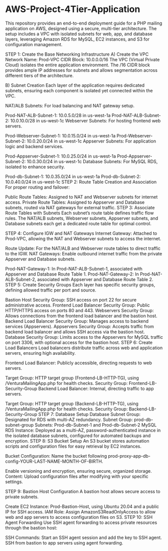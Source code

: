 # AWS-Project-4Tier-Application
This repository provides an end-to-end deployment guide for a PHP mailing application on AWS, designed using a secure, multi-tier architecture. The setup includes a VPC with isolated subnets for web, app, and database layers, leveraging Amazon RDS for MySQL, EC2 instances, and S3 for configuration management.

STEP 1: Create the Base Networking Infrastructure
A) Create the VPC Network
Name: Prod-VPC
CIDR Block: 10.0.0.0/16
The VPC (Virtual Private Cloud) isolates the entire application environment. The /16 CIDR block provides ample IP addresses for subnets and allows segmentation across different tiers of the architecture.

B) Subnet Creation
Each layer of the application requires dedicated subnets, ensuring each component is isolated yet connected within the VPC.

NAT/ALB Subnets: For load balancing and NAT gateway setup.

Prod-NAT-ALB-Subnet-1: 10.0.5.0/28 in us-west-1a
Prod-NAT-ALB-Subnet-2: 10.0.10.0/28 in us-west-1c
Webserver Subnets: For hosting frontend web servers.

Prod-Webserver-Subnet-1: 10.0.15.0/24 in us-west-1a
Prod-Webserver-Subnet-2: 10.0.20.0/24 in us-west-1c
Appserver Subnets: For application logic and backend services.

Prod-Appserver-Subnet-1: 10.0.25.0/24 in us-west-1a
Prod-Appserver-Subnet-2: 10.0.30.0/24 in us-west-1c
Database Subnets: For MySQL RDS, isolated to enhance security.

Prod-db-Subnet-1: 10.0.35.0/24 in us-west-1a
Prod-db-Subnet-2: 10.0.40.0/24 in us-west-1c
STEP 2: Route Table Creation and Association
For proper routing and failover:

Public Route Tables: Assigned to NAT and Webserver subnets for internet access.
Private Route Tables: Assigned to Appserver and Database subnets, routed via NAT gateways for external traffic.
STEP 3: Associate Route Tables with Subnets
Each subnet’s route table defines traffic flow rules. The NAT/ALB subnets, Webserver subnets, Appserver subnets, and Database subnets each get a dedicated route table for optimal control.

STEP 4: Configure IGW and NAT Gateways
Internet Gateway: Attached to Prod-VPC, allowing the NAT and Webserver subnets to access the internet.

Route Update: For the NAT/ALB and Webserver route tables to direct traffic to the IGW.
NAT Gateways: Enable outbound internet traffic from the private Appserver and Database subnets.

Prod-NAT-Gateway-1: In Prod-NAT-ALB-Subnet-1, associated with Appserver and Database Route Table 1.
Prod-NAT-Gateway-2: In Prod-NAT-ALB-Subnet-2, associated with Appserver and Database Route Table 2.
STEP 5: Create Security Groups
Each layer has specific security groups, defining allowed traffic per port and source.

Bastion Host Security Group: SSH access on port 22 for secure administrative access.
Frontend Load Balancer Security Group: Public HTTP/HTTPS access on ports 80 and 443.
Webservers Security Group: Allows connections from the frontend load balancer and the bastion host.
Backend Load Balancer Security Group: Manages access to backend services (Appservers).
Appservers Security Group: Accepts traffic from backend load balancer and allows SSH access via the bastion host.
Database Security Group: Limits access to the Appservers for MySQL traffic on port 3306, with optional access for the bastion host.
STEP 6: Create Load Balancers
Load balancers distribute traffic across web and application servers, ensuring high availability.

Frontend Load Balancer: Publicly accessible, directing requests to web servers.

Target Group: HTTP target group (Frontend-LB-HTTP-TG), using /VenturaMailingApp.php for health checks.
Security Group: Frontend-LB-Security-Group
Backend Load Balancer: Internal, directing traffic to app servers.

Target Group: HTTP target group (Backend-LB-HTTP-TG), using /VenturaMailingApp.php for health checks.
Security Group: Backend-LB-Security-Group
STEP 7: Database Setup
Database Subnet Group: Designated for RDS with multi-AZ redundancy.
Subnet Group: prod-db-subnet-group
Subnets: Prod-db-Subnet-1 and Prod-db-Subnet-2
MySQL RDS Instance: Deployed as a multi-AZ, password-authenticated instance in the isolated database subnets, configured for automated backups and encryption.
STEP 8: S3 Bucket Setup
An S3 bucket stores automation scripts and configuration files for easy retrieval by EC2 instances.

Bucket Configuration: Name the bucket following prod-proxy-app-db-config-YOUR-LAST-NAME-MONTH-OF-BIRTH.

Enable versioning and encryption, ensuring secure, organized storage.
Content: Upload configuration files after modifying with your specific settings.

STEP 9: Bastion Host Configuration
A bastion host allows secure access to private subnets.

Create EC2 Instance: Prod-Bastion-Host, using Ubuntu 20.04 and a public IP for SSH access.
IAM Role: Assign AmazonS3ReadOnlyAccess to allow web and app servers to access configuration files on S3.
STEP 10: SSH Agent Forwarding
Use SSH agent forwarding to access private resources through the bastion host:

SSH Commands:
Start an SSH agent session and add the key to SSH agent.
SSH from bastion to app servers using agent forwarding.
